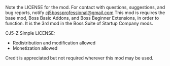 Note the LICENSE for the mod. For contact with questions, suggestions, and bug reports, notify cj5bossprofessional@gmail.com This mod is requires the base mod, Boss Basic Addons, and Boss Beginner Extensions, in order to function. It is the 3rd mod in the Boss Suite of Startup Company mods.

CJ5-Z Simple LICENSE:

- Redistribution and modification allowed
- Monetization allowed 

Credit is appreciated but not required wherever this mod may be used.
